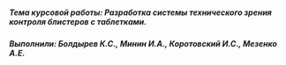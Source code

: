 ##### Тема курсовой работы: Разработка системы технического зрения контроля блистеров с таблетками.
##### Выполнили: Болдырев К.С., Минин И.А., Коротовский И.С., Мезенко А.Е.

